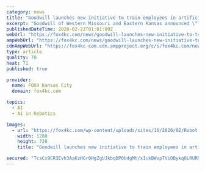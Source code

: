 ```yaml
---
category: news
title: "Goodwill launches new initiative to train employees in artificial intelligence"
excerpt: "Goodwill of Western Missouri and Eastern Kansas announced \"The Artemis Initiative.\" The new initiative is meant to train employees on how to use robots, artificial intelligence and other cutting-edge technology. David Starr from the local startup Tesseract Ventures says in the next five years, millions of workers will either need to upgrade ..."
publishedDateTime: 2020-02-22T01:01:00Z
webUrl: "https://fox4kc.com/news/goodwill-launches-new-initiative-to-train-employees-in-artificial-intelligence/"
ampWebUrl: "https://fox4kc.com/news/goodwill-launches-new-initiative-to-train-employees-in-artificial-intelligence/amp/"
cdnAmpWebUrl: "https://fox4kc-com.cdn.ampproject.org/c/s/fox4kc.com/news/goodwill-launches-new-initiative-to-train-employees-in-artificial-intelligence/amp/"
type: article
quality: 70
heat: 71
published: true

provider:
  name: FOX4 Kansas City
  domain: fox4kc.com

topics:
  - AI
  - AI in Robotics

images:
  - url: "https://fox4kc.com/wp-content/uploads/sites/16/2020/02/Robot.jpeg?w=1280&h=720&crop=1"
    width: 1280
    height: 720
    title: "Goodwill launches new initiative to train employees in artificial intelligence"

secured: "TcsCx9CR3Evh3AaKzHGr0HgZgUJkbqDP0bdgMt/xIukBWvpTViOBykqOLRURR9guGM29VJtuUmyOb7QX+p5Jb2PNTexOgGNaSDHBv6DcLVaqAPCPM2tWH2bsaY2h/zIVAOMfkjWiFQdIsShOBTFwuARbI+H2ZT0ao8VBTk7o9Q+OCaLRZZsInRTgGryocZpSgLt3152E5QZwm4BA9flbEGz2hIlHdSDOwuKysFvxZlFF5OYslHU7ImYh9DWtrV9NcV2ol67Rt+5VHoR0SMgnHq8L52JjFhwAHC17aazYN+gAFTiFpxWLe1bTgjOjRFdcHQN7ICTkekYiiEoEVJLl3nO7yr5F/k90Jur3ugxFlzwF5EIMwGiogAfjqvFAmJBoR0D0JAnyXTLYonCTrtCT/zPRWbrFOCCweuXwG7FQFgh5GFSGg97tAfSryH7cjEof5pcSLa1ds3kfyUTYYfS4eTzOijLTs0j0Sl012lVtnwQ=;8ilNXam1t4Hhf2i8pFJ82w=="
---
```


